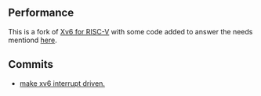 ## Performance

This is a fork of [Xv6 for RISC-V](https://github.com/mit-pdos/xv6-riscv) with some code added to answer the needs mentiond [here](https://github.com/amirR01/xv6-improvments/blob/main/README.md).

## Commits
- [make xv6 interrupt driven.](https://github.com/amirR01/xv6-improvments/commit/16424c6e93354db99339e04012966c32f71ae769)
